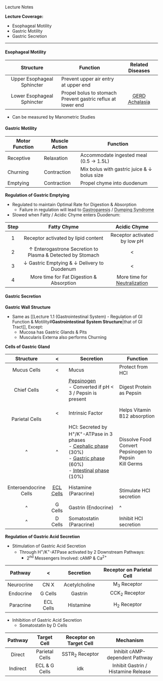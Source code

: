 Lecture Notes

**Lecture Coverage:**
- Esophageal Motility
- Gastric Motility
- Gastric Secretion

---
#### **Esophageal Motility**
|       **Structure**        | **Function**                                                   |                                       Related Diseases                                       |
| :------------------------: | -------------------------------------------------------------- | :------------------------------------------------------------------------------------------: |
| Upper Esophageal Sphincter | Prevent upper air entry at upper end                           |                                                                                              |
| Lower Esophageal Sphincter | Propel bolus to stomach<br>Prevent gastric reflux at lower end | <abbr Title="Incompetent LES">GERD</abbr><br><abbr Title="Failure to Relax">Achalasia</abbr> |
- Can be measured by Manometric Studies


#### **Gastric Motility**

| **Motor Function** | **Muscle Action** | **Function**                                |
| ------------------ | ----------------- | ------------------------------------------- |
| Receptive          | Relaxation        | Accommodate ingested meal (0.5 → 1.5L)      |
| Churning           | Contraction       | Mix bolus with gastric juice & ↓ bolus size |
| Emptying           | Contraction       | Propel chyme into duodenum                  |

**Regulation of Gastric Emptying**
- Regulated to maintain Optimal Rate for Digestion & Absorption
	- Failure in regulation will lead to <abbr Title="Gastric Emptying too Slow">Gastroparesis</abbr> / <abbr Title="Gastric Emptying too Fast">Dumping Syndrome</abbr>
- Slowed when Fatty / Acidic Chyme enters Duodenum:

| Step |                        Fatty Chyme                         |                             Acidic Chyme                              |
| :--: | :--------------------------------------------------------: | :-------------------------------------------------------------------: |
|  1   |            Receptor activated by lipid content             |                     Receptor activated by low pH                      |
|  2   | ↑ Enterogastrone Secretion to Plasma & Detected by Stomach |                                   <                                   |
|  3   |        ↓ Gastric Emptying & ↓ Delivery to Duodenum         |                                   <                                   |
|  4   |          More time for Fat Digestion & Absorption          | More time for <abbr Title="By Pancreatic HCO₃⁻">Neutralization</abbr> |


#### **Gastric Secretion**
**Gastric Wall Structure**
- Same as [[Lecture 1.1 (Gastrointestinal System) - Regulation of GI Function & Motility#**Gastrointestinal System Structure**|that of GI Tract]], Except:
	- Mucosa has Gastric Glands & Pits
	- Muscularis Externa also performs Churning
  

**Cells of Gastric Gland**

|      **Structure**       |                             <                              | **Secretion**                                                                                                                                                                                                                                                                                                   | Function                                                    |
| :----------------------: | :--------------------------------------------------------: | --------------------------------------------------------------------------------------------------------------------------------------------------------------------------------------------------------------------------------------------------------------------------------------------------------------- | ----------------------------------------------------------- |
|       Mucus Cells        |                             <                              | Mucus                                                                                                                                                                                                                                                                                                           | Protect from HCl                                            |
|       Chief Cells        |                             <                              | <abbr Title="Immature pepsin">Pepsinogen</abbr><br>- Converted if pH < 3 / Pepsin is present                                                                                                                                                                                                                    | Digest Protein as Pepsin                                    |
|  <br><br>Parietal Cells  |                             <                              | Intrinsic Factor                                                                                                                                                                                                                                                                                                | Helps Vitamin B12 absorption                                |
|            ^             |                             ^                              | HCl: Secreted by H<sup>+</sup>/K<sup>+</sup>-ATPase in 3 phases<br>- <abbr Title="Before Bolus Arrival at Stomach">Cephalic phase</abbr> (30%)<br>- <abbr Title="After Bolus Arrival at Stomach">Gastric phase</abbr> (60%)<br>- <abbr Title="After Bolus Departure from Stomach">Intestinal phase</abbr> (10%) | Dissolve Food<br>Convert Pepsinogen to Pepsin<br>Kill Germs |
| Enteroendocrine<br>Cells | <abbr Title="Enterochromaffin-Like Cells">ECL Cells</abbr> | Histamine (Paracrine)                                                                                                                                                                                                                                                                                           | <br>Stimulate HCl secretion                                 |
|            ^             |                          G Cells                           | Gastrin (Endocrine)                                                                                                                                                                                                                                                                                             | ^                                                           |
|            ^             |                          D Cells                           | Somatostatin (Paracrine)                                                                                                                                                                                                                                                                                        | Inhibit HCl secretion                                       |

**Regulation of Gastric Acid Secretion**
- Stimulation of Gastric Acid Secretion
	- Through H<sup>+</sup>/K<sup>+</sup>-ATPase activated by 2 Downstream Pathways:
		- 2<sup>nd</sup> Messengers Involved: cAMP & Ca<sup>2+</sup>

|  Pathway   |     <     |   Secretion   | Receptor on Parietal Cell |
| :--------: | :-------: | :-----------: | :-----------------------: |
| Neurocrine |   CN X    | Acetylcholine |  M<sub>3</sub> Receptor   |
| Endocrine  |  G Cells  |    Gastrin    | CCK<sub>2</sub> Receptor  |
| Paracrine  | ECL Cells |   Histamine   |  H<sub>2</sub> Receptor   |

- Inhibition of Gastric Acid Secretion
	- Somatostatin by D Cells

| Pathway  |  Target Cell   |  Receptor on Target Cell  |              Mechanism              |
| :------: | :------------: | :-----------------------: | :---------------------------------: |
|  Direct  | Parietal Cells | SSTR<sub>2</sub> Receptor |   Inhibit cAMP-dependent Pathway    |
| Indirect | ECL & G Cells  |            idk            | Inhibit Gastrin / Histamine Release |
